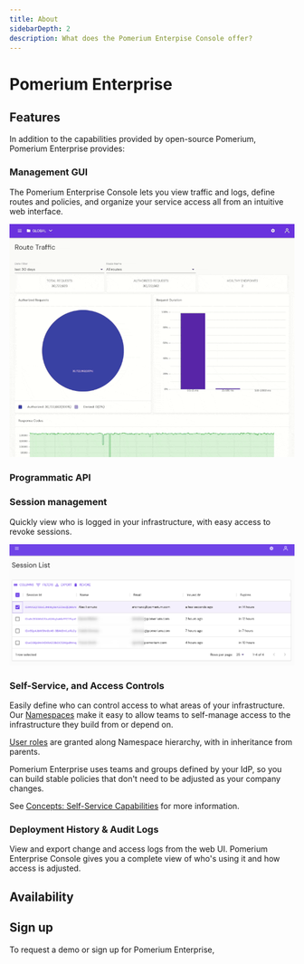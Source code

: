 ```yaml
---
title: About
sidebarDepth: 2
description: What does the Pomerium Enterpise Console offer?
---
```


# Pomerium Enterprise

<!-- This paragraph introduces what Pomerium Enterprise is. -->

## Features

In addition to the capabilities provided by open-source Pomerium, Pomerium Enterprise provides:

### Management GUI

The Pomerium Enterprise Console lets you view traffic and logs, define routes and policies, and organize your service access all from an intuitive web interface.

![Overview animation of the Pomerium Enterprise Console](./img/console-overview.gif)

### Programmatic API

<!-- @Travis please add details. -->

### Session management

Quickly view who is logged in your infrastructure, with easy access to revoke sessions.

![Pomerium Enterprise Console Session List](./img/console-session-list.png)

### Self-Service, and Access Controls

Easily define who can control access to what areas of your infrastructure. Our [Namespaces](/enterprise/concepts.md#namespaces) make it easy to allow teams to self-manage access to the infrastructure they build from or depend on.

[User roles](/enterprise/concepts.md#rbac-for-enterprise-console-users) are granted along Namespace hierarchy, with in inheritance from parents.

Pomerium Enterprise uses teams and groups defined by your IdP, so you can build stable policies that don't need to be adjusted as your company changes.

See [Concepts: Self-Service Capabilities](./concepts.md#self-service-capabilities) for more information.

### Deployment History & Audit Logs

View and export change and access logs from the web UI. Pomerium Enterprise Console gives you a complete view of who's using it and how access is adjusted.

<!-- This is a start, but a weak one. -->

## Availability

<!-- @Bobby  -->

## Sign up

To request a demo or sign up for Pomerium Enterprise, <!-- @bobby CTA goes here -->